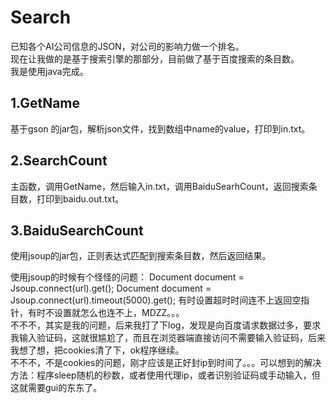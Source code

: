 Search
===

已知各个AI公司信息的JSON，对公司的影响力做一个排名。<br />
现在让我做的是基于搜索引擎的那部分，目前做了基于百度搜索的条目数。<br />
我是使用java完成。

1.GetName
---
基于gson 的jar包，解析json文件，找到数组中name的value，打印到in.txt。

2.SearchCount
---
主函数，调用GetName，然后输入in.txt，调用BaiduSearhCount，返回搜索条目数，打印到baidu.out.txt。

3.BaiduSearchCount
---
使用jsoup的jar包，正则表达式匹配到搜索条目数，然后返回结果。

使用jsoup的时候有个怪怪的问题：
Document document = Jsoup.connect(url).get();
Document document = Jsoup.connect(url).timeout(5000).get();
有时设置超时时间连不上返回空指针，有时不设置就怎么也连不上，MDZZ。。。<br />
不不不，其实是我的问题，后来我打了下log，发现是向百度请求数据过多，要求我输入验证码，这就很尴尬了，而且在浏览器端直接访问不需要输入验证码，后来我想了想，把cookies清了下，ok程序继续。<br />
不不不，不是cookies的问题，刚才应该是正好封ip到时间了。。。可以想到的解决方法：程序sleep随机的秒数，或者使用代理ip，或者识别验证码或手动输入，但这就需要gui的东东了。<br />

